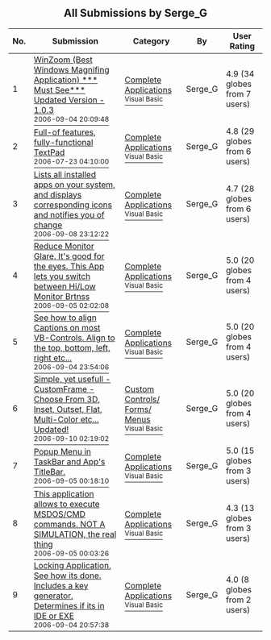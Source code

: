 ﻿<div align="center">

## All Submissions by Serge\_G

</div>

No.  | Submission | Category | By   | User Rating
---- | ---------- | -------- | ---- | -----------
1 | [WinZoom \(Best Windows Magnifing Application\) \*\*\* Must See\*\*\*  Updated Version \- 1\.0\.3<br /><sup>2006-09-04 20:09:48</sup>](https://github.com/Planet-Source-Code/serge-g-winzoom-best-windows-magnifing-application-must-see-updated-version-1-0-3__1-66417) | [Complete Applications<br /><sup>Visual Basic</sup>](../ByCategory/complete-applications__1-27.md) | Serge\_G | 4.9 (34 globes from 7 users)
2 | [Full\-of features, fully\-functional TextPad<br /><sup>2006-07-23 04:10:00</sup>](https://github.com/Planet-Source-Code/serge-g-full-of-features-fully-functional-textpad__1-65789) | [Complete Applications<br /><sup>Visual Basic</sup>](../ByCategory/complete-applications__1-27.md) | Serge\_G | 4.8 (29 globes from 6 users)
3 | [Lists all installed apps on your system, and displays corresponding icons and notifies you of change<br /><sup>2006-09-08 23:12:22</sup>](https://github.com/Planet-Source-Code/serge-g-lists-all-installed-apps-on-your-system-and-displays-corresponding-icons-and-notif__1-66465) | [Complete Applications<br /><sup>Visual Basic</sup>](../ByCategory/complete-applications__1-27.md) | Serge\_G | 4.7 (28 globes from 6 users)
4 | [Reduce Monitor Glare\. It's good for the eyes\. This App lets you switch between Hi/Low Monitor Brtnss<br /><sup>2006-09-05 02:02:08</sup>](https://github.com/Planet-Source-Code/serge-g-reduce-monitor-glare-it-s-good-for-the-eyes-this-app-lets-you-switch-between-hi-lo__1-66468) | [Complete Applications<br /><sup>Visual Basic</sup>](../ByCategory/complete-applications__1-27.md) | Serge\_G | 5.0 (20 globes from 4 users)
5 | [See how to align Captions on most VB\-Controls\. Align to the top, bottom, left, right etc\.\.\.<br /><sup>2006-09-04 23:54:06</sup>](https://github.com/Planet-Source-Code/serge-g-see-how-to-align-captions-on-most-vb-controls-align-to-the-top-bottom-left-right-e__1-66469) | [Complete Applications<br /><sup>Visual Basic</sup>](../ByCategory/complete-applications__1-27.md) | Serge\_G | 5.0 (20 globes from 4 users)
6 | [Simple, yet usefull \- CustomFrame \- Choose From 3D, Inset, Outset, Flat, Multi\-Color etc\.\.\. Updated\!<br /><sup>2006-09-10 02:19:02</sup>](https://github.com/Planet-Source-Code/serge-g-simple-yet-usefull-customframe-choose-from-3d-inset-outset-flat-multi-color-etc-up__1-66491) | [Custom Controls/ Forms/  Menus<br /><sup>Visual Basic</sup>](../ByCategory/custom-controls-forms-menus__1-4.md) | Serge\_G | 5.0 (20 globes from 4 users)
7 | [Popup Menu in TaskBar and App's TitleBar\.<br /><sup>2006-09-05 00:18:10</sup>](https://github.com/Planet-Source-Code/serge-g-popup-menu-in-taskbar-and-app-s-titlebar__1-66464) | [Complete Applications<br /><sup>Visual Basic</sup>](../ByCategory/complete-applications__1-27.md) | Serge\_G | 5.0 (15 globes from 3 users)
8 | [This application allows to execute MSDOS/CMD commands\. NOT A SIMULATION, the real thing<br /><sup>2006-09-05 00:03:26</sup>](https://github.com/Planet-Source-Code/serge-g-this-application-allows-to-execute-msdos-cmd-commands-not-a-simulation-the-real-th__1-66467) | [Complete Applications<br /><sup>Visual Basic</sup>](../ByCategory/complete-applications__1-27.md) | Serge\_G | 4.3 (13 globes from 3 users)
9 | [Locking Application\. See how its done\. Includes a key generator\. Determines if its in IDE or EXE<br /><sup>2006-09-04 20:57:38</sup>](https://github.com/Planet-Source-Code/serge-g-locking-application-see-how-its-done-includes-a-key-generator-determines-if-its-in__1-66462) | [Complete Applications<br /><sup>Visual Basic</sup>](../ByCategory/complete-applications__1-27.md) | Serge\_G | 4.0 (8 globes from 2 users)
